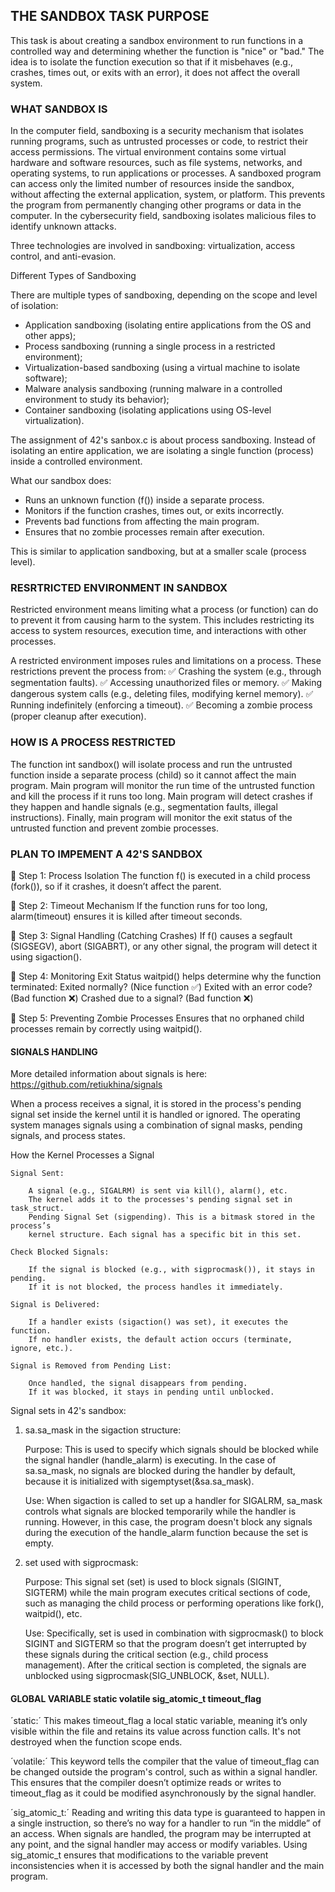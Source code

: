 ## THE SANDBOX TASK PURPOSE

This task is about creating a sandbox environment to run functions in a controlled way and determining whether the function is "nice" or "bad." The idea is to isolate the function execution so that if it misbehaves (e.g., crashes, times out, or exits with an error), it does not affect the overall system.

### WHAT SANDBOX IS

In the computer field, sandboxing is a security mechanism that isolates running programs, such as untrusted processes or code, to restrict their access permissions. The virtual environment contains some virtual hardware and software resources, such as file systems, networks, and operating systems, to run applications or processes. A sandboxed program can access only the limited number of resources inside the sandbox, without affecting the external application, system, or platform. This prevents the program from permanently changing other programs or data in the computer. In the cybersecurity field, sandboxing isolates malicious files to identify unknown attacks.

Three technologies are involved in sandboxing: virtualization, access control, and anti-evasion.

Different Types of Sandboxing

There are multiple types of sandboxing, depending on the scope and level of isolation:

- Application sandboxing (isolating entire applications from the OS and other apps);
- Process sandboxing (running a single process in a restricted environment);
- Virtualization-based sandboxing (using a virtual machine to isolate software);
- Malware analysis sandboxing (running malware in a controlled environment to study its behavior);
- Container sandboxing (isolating applications using OS-level virtualization).

The assignment of 42's sanbox.c is about process sandboxing. Instead of isolating an entire application, we are isolating a single function (process) inside a controlled environment.

What our sandbox does:
- Runs an unknown function (f()) inside a separate process.
- Monitors if the function crashes, times out, or exits incorrectly.
- Prevents bad functions from affecting the main program.
- Ensures that no zombie processes remain after execution.

This is similar to application sandboxing, but at a smaller scale (process level).

### RESRTRICTED ENVIRONMENT IN SANDBOX

Restricted environment means limiting what a process (or function) can do to prevent it from causing harm to the system. This includes restricting its access to system resources, execution time, and interactions with other processes.

A restricted environment imposes rules and limitations on a process. These restrictions prevent the process from:
✅ Crashing the system (e.g., through segmentation faults).
✅ Accessing unauthorized files or memory.
✅ Making dangerous system calls (e.g., deleting files, modifying kernel memory).
✅ Running indefinitely (enforcing a timeout).
✅ Becoming a zombie process (proper cleanup after execution).

### HOW IS A PROCESS RESTRICTED

The function int sandbox() will isolate process and run the untrusted function inside a separate process (child) so it cannot affect the main program. Main program will monitor the run time of the untrusted function and kill the process if it runs too long. Main program will detect crashes if they happen and handle signals (e.g., segmentation faults, illegal instructions). Finally, main program will monitor the exit status of the untrusted function and prevent zombie processes.

### PLAN TO IMPEMENT A 42'S SANDBOX

🔹 Step 1: Process Isolation
    The function f() is executed in a child process (fork()), so if it crashes, it doesn’t affect the parent.

🔹 Step 2: Timeout Mechanism
    If the function runs for too long, alarm(timeout) ensures it is killed after timeout seconds.

🔹 Step 3: Signal Handling (Catching Crashes)
    If f() causes a segfault (SIGSEGV), abort (SIGABRT), or any other signal, the program will detect it using sigaction().

🔹 Step 4: Monitoring Exit Status
    waitpid() helps determine why the function terminated:
        Exited normally? (Nice function ✅)
        Exited with an error code? (Bad function ❌)
        Crashed due to a signal? (Bad function ❌)

🔹 Step 5: Preventing Zombie Processes
    Ensures that no orphaned child processes remain by correctly using waitpid().

#### SIGNALS HANDLING

More detailed information about signals is here: https://github.com/retiukhina/signals

When a process receives a signal, it is stored in the process's pending signal set inside the kernel until it is handled or ignored. The operating system manages signals using a combination of signal masks, pending signals, and process states.

How the Kernel Processes a Signal

    Signal Sent:

        A signal (e.g., SIGALRM) is sent via kill(), alarm(), etc.
        The kernel adds it to the processes's pending signal set in task_struct.
        Pending Signal Set (sigpending). This is a bitmask stored in the process’s
        kernel structure. Each signal has a specific bit in this set.

    Check Blocked Signals:

        If the signal is blocked (e.g., with sigprocmask()), it stays in pending.
        If it is not blocked, the process handles it immediately.

    Signal is Delivered:

        If a handler exists (sigaction() was set), it executes the function.
        If no handler exists, the default action occurs (terminate, ignore, etc.).

    Signal is Removed from Pending List:

        Once handled, the signal disappears from pending.
        If it was blocked, it stays in pending until unblocked.

Signal sets in 42's sandbox:

1. sa.sa_mask in the sigaction structure:

    Purpose: This is used to specify which signals should be blocked while the signal handler (handle_alarm) is executing. In the case of sa.sa_mask, no signals are blocked during the handler by default, because it is initialized with sigemptyset(&sa.sa_mask).

    Use: When sigaction is called to set up a handler for SIGALRM, sa_mask controls what signals are blocked temporarily while the handler is running. However, in this case, the program doesn't block any signals during the execution of the handle_alarm function because the set is empty.

2. set used with sigprocmask:

    Purpose: This signal set (set) is used to block signals (SIGINT, SIGTERM) while the main program executes critical sections of code, such as managing the child process or performing operations like fork(), waitpid(), etc.

    Use: Specifically, set is used in combination with sigprocmask() to block SIGINT and SIGTERM so that the program doesn’t get interrupted by these signals during the critical section (e.g., child process management). After the critical section is completed, the signals are unblocked using sigprocmask(SIG_UNBLOCK, &set, NULL).


#### GLOBAL VARIABLE static volatile sig_atomic_t timeout_flag

´static:´ This makes timeout_flag a local static variable, meaning it’s only visible within the file and retains its value across function calls. It's not destroyed when the function scope ends.

´volatile:´ This keyword tells the compiler that the value of timeout_flag can be changed outside the program's control, such as within a signal handler. This ensures that the compiler doesn’t optimize reads or writes to timeout_flag as it could be modified asynchronously by the signal handler.

´sig_atomic_t:´ Reading and writing this data type is guaranteed to happen in a single instruction, so there’s no way for a handler to run “in the middle” of an access. When signals are handled, the program may be interrupted at any point, and the signal handler may access or modify variables. Using sig_atomic_t ensures that modifications to the variable prevent inconsistencies when it is accessed by both the signal handler and the main program.
